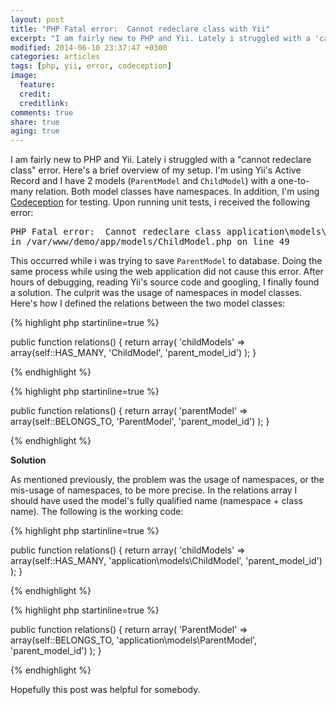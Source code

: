 ```yaml
---
layout: post
title: "PHP Fatal error:  Cannot redeclare class with Yii"
excerpt: "I am fairly new to PHP and Yii. Lately i struggled with a 'cannot redeclare class' error."
modified: 2014-06-10 23:37:47 +0300
categories: articles
tags: [php, yii, error, codeception]
image:
  feature:
  credit:
  creditlink:
comments: true
share: true
aging: true
---
```


I am fairly new to PHP and Yii. Lately i struggled with a "cannot redeclare class" error. Here's a brief overview of my setup. I'm using Yii's Active Record and I have 2 models (`ParentModel` and `ChildModel`) with a one-to-many relation. Both model classes have namespaces. In addition, I'm using [Codeception](http://codeception.com/) for testing. Upon running unit tests, i received the following error:

<pre>
PHP Fatal error:  Cannot redeclare class application\models\ChildModel
in /var/www/demo/app/models/ChildModel.php on line 49
</pre>


This occurred while i was trying to save `ParentModel` to database. Doing the same process while using the web application did not cause this error. After hours of debugging, reading Yii's source code and googling, I finally found a solution. The culprit was the usage of namespaces in model classes. Here's how I defined the relations between the two model classes:

{% highlight php startinline=true %}

  public function relations() {
    return array(
      'childModels' => array(self::HAS_MANY, 'ChildModel', 'parent_model_id')
    );
  }

{% endhighlight %}

{% highlight php startinline=true %}

  public function relations() {
    return array(
      'parentModel' => array(self::BELONGS_TO, 'ParentModel', 'parent_model_id')
    );
  }

{% endhighlight %}

**Solution**

As mentioned previously, the problem was the usage of namespaces, or the mis-usage of namespaces, to be more precise. In the relations array I should have used the model's fully qualified name (namespace + class name). The following is the working code:

{% highlight php startinline=true %}

  public function relations() {
    return array(
      'childModels' => array(self::HAS_MANY, 'application\models\ChildModel', 'parent_model_id')
    );
  }

{% endhighlight %}

{% highlight php startinline=true %}

  public function relations() {
    return array(
      'ParentModel' => array(self::BELONGS_TO, 'application\models\ParentModel', 'parent_model_id')
    );
  }

{% endhighlight %}


Hopefully this post was helpful for somebody.
